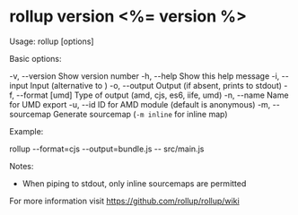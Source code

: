 rollup version <%= version %>
=====================================

Usage: rollup [options] <entry file>

Basic options:

-v, --version            Show version number
-h, --help               Show this help message
-i, --input              Input (alternative to <entry file>)
-o, --output <output>    Output (if absent, prints to stdout)
-f, --format [umd]       Type of output (amd, cjs, es6, iife, umd)
-n, --name               Name for UMD export
-u, --id                 ID for AMD module (default is anonymous)
-m, --sourcemap          Generate sourcemap (`-m inline` for inline map)


Example:

rollup --format=cjs --output=bundle.js -- src/main.js


Notes:

* When piping to stdout, only inline sourcemaps are permitted

For more information visit https://github.com/rollup/rollup/wiki
